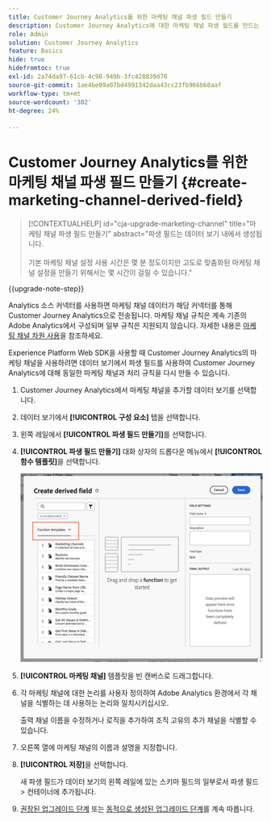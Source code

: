```yaml
---
title: Customer Journey Analytics를 위한 마케팅 채널 파생 필드 만들기
description: Customer Journey Analytics에 대한 마케팅 채널 파생 필드를 만드는 방법을 알아봅니다
role: Admin
solution: Customer Journey Analytics
feature: Basics
hide: true
hidefromtoc: true
exl-id: 2a74da97-61cb-4c98-949b-3fc428839d70
source-git-commit: 1ae4be09a07bd4991342daa43cc23fb966b68aaf
workflow-type: tm+mt
source-wordcount: '302'
ht-degree: 24%

---
```


# Customer Journey Analytics를 위한 마케팅 채널 파생 필드 만들기 {#create-marketing-channel-derived-field}

<!-- markdownlint-disable MD034 -->

>[!CONTEXTUALHELP]
>id="cja-upgrade-marketing-channel"
>title="마케팅 채널 파생 필드 만들기"
>abstract="파생 필드는 데이터 보기 내에서 생성됩니다.<br><br>기본 마케팅 채널 설정 사용 시간은 몇 분 정도이지만 고도로 맞춤화된 마케팅 채널 설정을 만들기 위해서는 몇 시간이 걸릴 수 있습니다."

<!-- markdownlint-enable MD034 -->

{{upgrade-note-step}}

Analytics 소스 커넥터를 사용하면 마케팅 채널 데이터가 해당 커넥터를 통해 Customer Journey Analytics으로 전송됩니다. 마케팅 채널 규칙은 계속 기존의 Adobe Analytics에서 구성되며 일부 규칙은 지원되지 않습니다. 자세한 내용은 [마케팅 채널 차원 사용](/help/use-cases/aa-data/marketing-channels.md)을 참조하세요.

Experience Platform Web SDK을 사용할 때 Customer Journey Analytics의 마케팅 채널을 사용하려면 데이터 보기에서 파생 필드를 사용하여 Customer Journey Analytics에 대해 동일한 마케팅 채널과 처리 규칙을 다시 만들 수 있습니다.

1. Customer Journey Analytics에서 마케팅 채널을 추가할 데이터 보기를 선택합니다.

1. 데이터 보기에서 **[!UICONTROL 구성 요소]** 탭을 선택합니다.

1. 왼쪽 레일에서 **[!UICONTROL 파생 필드 만들기]**&#x200B;를 선택합니다.

1. **[!UICONTROL 파생 필드 만들기]** 대화 상자의 드롭다운 메뉴에서 **[!UICONTROL 함수 템플릿]**&#x200B;을 선택합니다.

   ![파생 필드 함수 템플릿 만들기](assets/derived-field-create.png)

1. **[!UICONTROL 마케팅 채널]** 템플릿을 빈 캔버스로 드래그합니다.

1. 각 마케팅 채널에 대한 논리를 사용자 정의하여 Adobe Analytics 환경에서 각 채널을 식별하는 데 사용하는 논리와 일치시키십시오.

   출력 채널 이름을 수정하거나 로직을 추가하여 조직 고유의 추가 채널을 식별할 수 있습니다.

1. 오른쪽 열에 마케팅 채널의 이름과 설명을 지정합니다.

1. **[!UICONTROL 저장]**&#x200B;을 선택합니다.

   새 파생 필드가 데이터 보기의 왼쪽 레일에 있는 스키마 필드의 일부로서 파생 필드 > 컨테이너에 추가됩니다.

1. [권장된 업그레이드 단계](/help/getting-started/cja-upgrade/cja-upgrade-recommendations.md#recommended-upgrade-steps-for-most-organizations) 또는 [동적으로 생성된 업그레이드 단계](https://gigazelle.github.io/cja-ttv/)를 계속 따릅니다.
